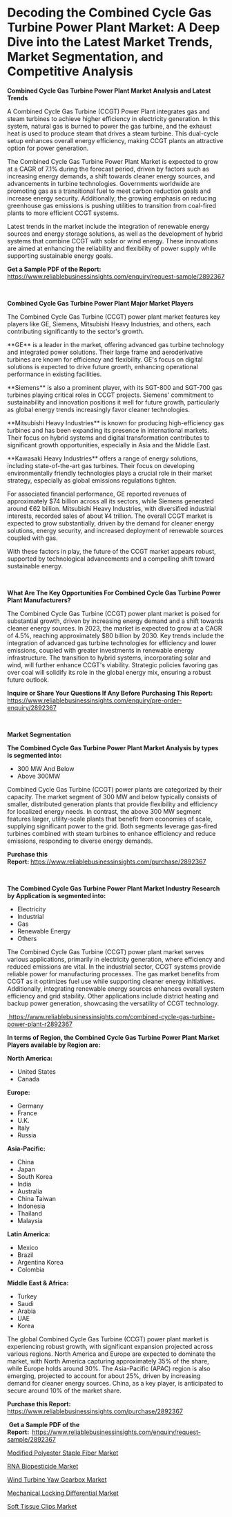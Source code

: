 <p><h1>Decoding the Combined Cycle Gas Turbine Power Plant Market: A Deep Dive into the Latest Market Trends, Market Segmentation, and Competitive Analysis</h1></p><p><strong>Combined Cycle Gas Turbine Power Plant Market Analysis and Latest Trends</strong></p>
<p><p>A Combined Cycle Gas Turbine (CCGT) Power Plant integrates gas and steam turbines to achieve higher efficiency in electricity generation. In this system, natural gas is burned to power the gas turbine, and the exhaust heat is used to produce steam that drives a steam turbine. This dual-cycle setup enhances overall energy efficiency, making CCGT plants an attractive option for power generation.</p><p>The Combined Cycle Gas Turbine Power Plant Market is expected to grow at a CAGR of 7.1% during the forecast period, driven by factors such as increasing energy demands, a shift towards cleaner energy sources, and advancements in turbine technologies. Governments worldwide are promoting gas as a transitional fuel to meet carbon reduction goals and increase energy security. Additionally, the growing emphasis on reducing greenhouse gas emissions is pushing utilities to transition from coal-fired plants to more efficient CCGT systems.</p><p>Latest trends in the market include the integration of renewable energy sources and energy storage solutions, as well as the development of hybrid systems that combine CCGT with solar or wind energy. These innovations are aimed at enhancing the reliability and flexibility of power supply while supporting sustainable energy goals.</p></p>
<p><strong>Get a Sample PDF of the Report:&nbsp;</strong> <a href="https://www.reliablebusinessinsights.com/enquiry/request-sample/2892367?utm_campaign=100&utm_medium=2&utm_source=Github&utm_content=ia&utm_term=15032025&utm_id=combined-cycle-gas-turbine-power-plant">https://www.reliablebusinessinsights.com/enquiry/request-sample/2892367</a></p>
<p>&nbsp;</p>
<p><strong>Combined Cycle Gas Turbine Power Plant Major Market Players</strong></p>
<p><p>The Combined Cycle Gas Turbine (CCGT) power plant market features key players like GE, Siemens, Mitsubishi Heavy Industries, and others, each contributing significantly to the sector's growth. </p><p>**GE** is a leader in the market, offering advanced gas turbine technology and integrated power solutions. Their large frame and aeroderivative turbines are known for efficiency and flexibility. GE's focus on digital solutions is expected to drive future growth, enhancing operational performance in existing facilities.</p><p>**Siemens** is also a prominent player, with its SGT-800 and SGT-700 gas turbines playing critical roles in CCGT projects. Siemens' commitment to sustainability and innovation positions it well for future growth, particularly as global energy trends increasingly favor cleaner technologies.</p><p>**Mitsubishi Heavy Industries** is known for producing high-efficiency gas turbines and has been expanding its presence in international markets. Their focus on hybrid systems and digital transformation contributes to significant growth opportunities, especially in Asia and the Middle East.</p><p>**Kawasaki Heavy Industries** offers a range of energy solutions, including state-of-the-art gas turbines. Their focus on developing environmentally friendly technologies plays a crucial role in their market strategy, especially as global emissions regulations tighten.</p><p>For associated financial performance, GE reported revenues of approximately $74 billion across all its sectors, while Siemens generated around €62 billion. Mitsubishi Heavy Industries, with diversified industrial interests, recorded sales of about ¥4 trillion. The overall CCGT market is expected to grow substantially, driven by the demand for cleaner energy solutions, energy security, and increased deployment of renewable sources coupled with gas.</p><p>With these factors in play, the future of the CCGT market appears robust, supported by technological advancements and a compelling shift toward sustainable energy.</p></p>
<p>&nbsp;</p>
<p><strong>What Are The Key Opportunities For Combined Cycle Gas Turbine Power Plant Manufacturers?</strong></p>
<p><p>The Combined Cycle Gas Turbine (CCGT) power plant market is poised for substantial growth, driven by increasing energy demand and a shift towards cleaner energy sources. In 2023, the market is expected to grow at a CAGR of 4.5%, reaching approximately $80 billion by 2030. Key trends include the integration of advanced gas turbine technologies for efficiency and lower emissions, coupled with greater investments in renewable energy infrastructure. The transition to hybrid systems, incorporating solar and wind, will further enhance CCGT's viability. Strategic policies favoring gas over coal will solidify its role in the global energy mix, ensuring a robust future outlook.</p></p>
<p><strong>Inquire or Share Your Questions If Any Before Purchasing This Report:</strong> <a href="https://www.reliablebusinessinsights.com/enquiry/pre-order-enquiry/2892367?utm_campaign=100&utm_medium=2&utm_source=Github&utm_content=ia&utm_term=15032025&utm_id=combined-cycle-gas-turbine-power-plant">https://www.reliablebusinessinsights.com/enquiry/pre-order-enquiry/2892367</a></p>
<p>&nbsp;</p>
<p><strong>Market Segmentation</strong></p>
<p><strong>The Combined Cycle Gas Turbine Power Plant Market Analysis by types is segmented into:</strong></p>
<p><ul><li>300 MW And Below</li><li>Above 300MW</li></ul></p>
<p><p>Combined Cycle Gas Turbine (CCGT) power plants are categorized by their capacity. The market segment of 300 MW and below typically consists of smaller, distributed generation plants that provide flexibility and efficiency for localized energy needs. In contrast, the above 300 MW segment features larger, utility-scale plants that benefit from economies of scale, supplying significant power to the grid. Both segments leverage gas-fired turbines combined with steam turbines to enhance efficiency and reduce emissions, responding to diverse energy demands.</p></p>
<p><strong>Purchase this Report:&nbsp;</strong><a href="https://www.reliablebusinessinsights.com/purchase/2892367?utm_campaign=100&utm_medium=2&utm_source=Github&utm_content=ia&utm_term=15032025&utm_id=combined-cycle-gas-turbine-power-plant">https://www.reliablebusinessinsights.com/purchase/2892367</a></p>
<p>&nbsp;</p>
<p><strong>The Combined Cycle Gas Turbine Power Plant Market Industry Research by Application is segmented into:</strong></p>
<p><ul><li>Electricity</li><li>Industrial</li><li>Gas</li><li>Renewable Energy</li><li>Others</li></ul></p>
<p><p>The Combined Cycle Gas Turbine (CCGT) power plant market serves various applications, primarily in electricity generation, where efficiency and reduced emissions are vital. In the industrial sector, CCGT systems provide reliable power for manufacturing processes. The gas market benefits from CCGT as it optimizes fuel use while supporting cleaner energy initiatives. Additionally, integrating renewable energy sources enhances overall system efficiency and grid stability. Other applications include district heating and backup power generation, showcasing the versatility of CCGT technology.</p></p>
<p><a href="https://www.reliablebusinessinsights.com/combined-cycle-gas-turbine-power-plant-r2892367?utm_campaign=100&utm_medium=2&utm_source=Github&utm_content=ia&utm_term=15032025&utm_id=combined-cycle-gas-turbine-power-plant">&nbsp;https://www.reliablebusinessinsights.com/combined-cycle-gas-turbine-power-plant-r2892367</a></p>
<p><strong>In terms of Region, the Combined Cycle Gas Turbine Power Plant Market Players available by Region are:</strong></p>
<p>
    <p> <strong> North America: </strong>
        <ul>
            <li>United States</li>
            <li>Canada</li>
        </ul>
        </p> 
    <p> <strong> Europe: </strong>
        <ul>
            <li>Germany</li>
            <li>France</li>
            <li>U.K.</li>
            <li>Italy</li>
            <li>Russia</li>
        </ul>
        </p> 
    <p> <strong> Asia-Pacific: </strong>
        <ul>
            <li>China</li>
            <li>Japan</li>
            <li>South Korea</li>
            <li>India</li>
            <li>Australia</li>
            <li>China Taiwan</li>
            <li>Indonesia</li>
            <li>Thailand</li>
            <li>Malaysia</li>
        </ul>
        </p> 
    <p> <strong> Latin America: </strong>
        <ul>
            <li>Mexico</li>
            <li>Brazil</li>
            <li>Argentina Korea</li>
            <li>Colombia</li>
        </ul>
        </p> 
    <p> <strong> Middle East & Africa: </strong>
        <ul>
            <li>Turkey</li>
            <li>Saudi</li>
            <li>Arabia</li>
            <li>UAE</li>
            <li>Korea</li>
        </ul>
    </p>
    </p>
<p><p>The global Combined Cycle Gas Turbine (CCGT) power plant market is experiencing robust growth, with significant expansion projected across various regions. North America and Europe are expected to dominate the market, with North America capturing approximately 35% of the share, while Europe holds around 30%. The Asia-Pacific (APAC) region is also emerging, projected to account for about 25%, driven by increasing demand for cleaner energy sources. China, as a key player, is anticipated to secure around 10% of the market share.</p></p>
<p><strong>Purchase this Report: </strong><a href="https://www.reliablebusinessinsights.com/purchase/2892367?utm_campaign=100&utm_medium=2&utm_source=Github&utm_content=ia&utm_term=15032025&utm_id=combined-cycle-gas-turbine-power-plant">https://www.reliablebusinessinsights.com/purchase/2892367</a></p>
<p>&nbsp;<strong>Get a Sample PDF of the Report:&nbsp;&nbsp;</strong><a href="https://www.reliablebusinessinsights.com/enquiry/request-sample/2892367?utm_campaign=100&utm_medium=2&utm_source=Github&utm_content=ia&utm_term=15032025&utm_id=combined-cycle-gas-turbine-power-plant">https://www.reliablebusinessinsights.com/enquiry/request-sample/2892367</a></p>
<p><strong></strong></p>
<p><p><a href="https://github.com/zdybelzinn/Market-Research-Report-List-1/blob/main/modified-polyester-staple-fiber-market.md?utm_campaign=100&utm_medium=2&utm_source=Github&utm_content=ia&utm_term=15032025&utm_id=combined-cycle-gas-turbine-power-plant">Modified Polyester Staple Fiber Market</a></p><p><a href="https://github.com/iperitvik8/Market-Research-Report-List-1/blob/main/rna-biopesticide-market.md?utm_campaign=100&utm_medium=2&utm_source=Github&utm_content=ia&utm_term=15032025&utm_id=combined-cycle-gas-turbine-power-plant">RNA Biopesticide Market</a></p><p><a href="https://github.com/ilanarohalgh/Market-Research-Report-List-1/blob/main/wind-turbine-yaw-gearbox-market.md?utm_campaign=100&utm_medium=2&utm_source=Github&utm_content=ia&utm_term=15032025&utm_id=combined-cycle-gas-turbine-power-plant">Wind Turbine Yaw Gearbox Market</a></p><p><a href="https://github.com/frodanlert/Market-Research-Report-List-1/blob/main/mechanical-locking-differential-market.md?utm_campaign=100&utm_medium=2&utm_source=Github&utm_content=ia&utm_term=15032025&utm_id=combined-cycle-gas-turbine-power-plant">Mechanical Locking Differential Market</a></p><p><a href="https://github.com/tabormahay2f/Market-Research-Report-List-1/blob/main/soft-tissue-clips-market.md?utm_campaign=100&utm_medium=2&utm_source=Github&utm_content=ia&utm_term=15032025&utm_id=combined-cycle-gas-turbine-power-plant">Soft Tissue Clips Market</a></p></p>